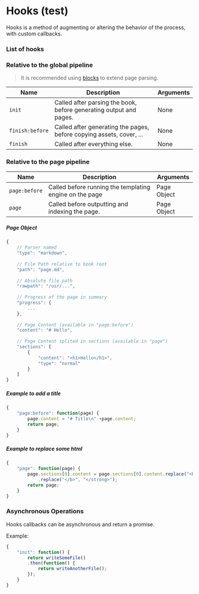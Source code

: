 # Hooks (test)

Hooks is a method of augmenting or altering the behavior of the process, with custom callbacks.

### List of hooks

### Relative to the global pipeline

> It is recommended using [blocks](./blocks.md) to extend page parsing.

| Name | Description | Arguments |
| ---- | ----------- | --------- |
| `init` | Called after parsing the book, before generating output and pages. | None |
| `finish:before` | Called after generating the pages, before copying assets, cover, ... | None |
| `finish` | Called after everything else. | None |

### Relative to the page pipeline

| Name | Description | Arguments |
| ---- | ----------- | --------- |
| `page:before` | Called before running the templating engine on the page | Page Object |
| `page` | Called before outputting and indexing the page. | Page Object |

##### Page Object

```js
{
    // Parser named
    "type": "markdown",
    
    // File Path relative to book root
    "path": "page.md",
    
    // Absolute file path
    "rawpath": "/usr/...",
    
    // Progress of the page in summary
    "progress": {
        ...
    },
    
    // Page Content (available in "page:before")
    "content": "# Hello",
    
    // Page Content splited in sections (available in "page")
    "sections": [
        {
            "content": "<h1>Hello</h1>",
            "type": "normal"
        }
    ]
}
```

##### Example to add a title

```js
{
    "page:before": function(page) {
        page.content = "# Title\n" +page.content;
        return page;
    }
}
```

##### Example to replace some html

```js
{
    "page": function(page) {
        page.sections[0].content = page.sections[0].content.replace("<b>", "<strong>")
            .replace("</b>", "</strong>");
        return page;
    }
}
```


### Asynchronous Operations

Hooks callbacks can be asynchronous and return a promise.

Example:

```js
{
    "init": function() {
        return writeSomeFile()
        .then(function() {
            return writeAnotherFile();
        });
    }
}
```